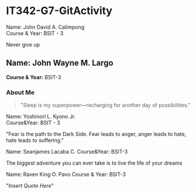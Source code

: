 # IT342-G7-GitActivity

Name: John David A. Calimpong  
Course & Year: BSIT - 3

Never give up


## Name: John Wayne M. Largo
**Course & Year:** BSIT-3

### About Me
> "Sleep is my superpower—recharging for another day of possibilities."


Name: Yoshinori L. Kyono Jr.  
Course&Year: BSIT - 3

"Fear is the path to the Dark Side. Fear leads to anger, anger leads to hate, hate leads to suffering."


Name: Seanjames Lacaba C.
Course&Year: BSIT-3


The biggest adventure you can ever take is to live the life of your dreams

Name: Raven King O. Pavo
Course & Year: BSIT-3

"*Insert Quote Here*"

